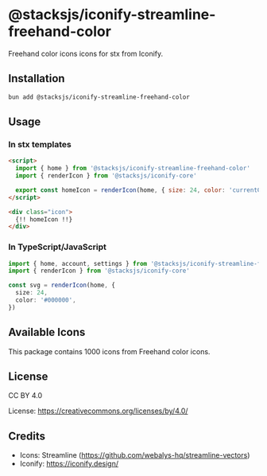 # @stacksjs/iconify-streamline-freehand-color

Freehand color icons icons for stx from Iconify.

## Installation

```bash
bun add @stacksjs/iconify-streamline-freehand-color
```

## Usage

### In stx templates

```html
<script>
  import { home } from '@stacksjs/iconify-streamline-freehand-color'
  import { renderIcon } from '@stacksjs/iconify-core'

  export const homeIcon = renderIcon(home, { size: 24, color: 'currentColor' })
</script>

<div class="icon">
  {!! homeIcon !!}
</div>
```

### In TypeScript/JavaScript

```typescript
import { home, account, settings } from '@stacksjs/iconify-streamline-freehand-color'
import { renderIcon } from '@stacksjs/iconify-core'

const svg = renderIcon(home, {
  size: 24,
  color: '#000000',
})
```

## Available Icons

This package contains 1000 icons from Freehand color icons.

## License

CC BY 4.0

License: https://creativecommons.org/licenses/by/4.0/

## Credits

- Icons: Streamline (https://github.com/webalys-hq/streamline-vectors)
- Iconify: https://iconify.design/
